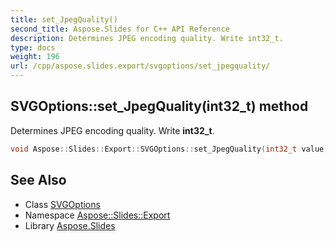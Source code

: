 ```yaml
---
title: set_JpegQuality()
second_title: Aspose.Slides for C++ API Reference
description: Determines JPEG encoding quality. Write int32_t.
type: docs
weight: 196
url: /cpp/aspose.slides.export/svgoptions/set_jpegquality/
---
```

## SVGOptions::set_JpegQuality(int32_t) method


Determines JPEG encoding quality. Write **int32_t**.

```cpp
void Aspose::Slides::Export::SVGOptions::set_JpegQuality(int32_t value) override
```

## See Also

* Class [SVGOptions](./)
* Namespace [Aspose::Slides::Export](../)
* Library [Aspose.Slides](../../)